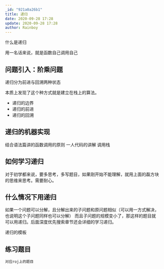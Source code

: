 ```yaml
---
_id: "921a0a26b1"
title: 递归
date: 2020-09-28 17:28
update: 2020-09-28 17:28
author: Rainboy
---
```


什么是递归

用一名话来说，就是函数自己调用自己

## 问题引入：阶乘问题

递归分为前进与回溯两种状态


本质上发现了这个种方式就是建立在栈上的算法。

 - 递归的边界
 - 递归的前进
 - 递归的回溯

## 递归的机器实现

结合语法篇讲的函数调用的原则
一人代码的讲解
调用栈

## 如何学习递归

对于初学都来说，要多思考，多写题目，如果刚开始不能理解，就用上面的磊方块的思维来思考。需要耐心。

## 什么情况下用递归

如果一个问题可以分解，且分解出来的子问题和原问题相似（可以用一方式解决，也说明这个子问题同样也可以分解） 而且子问题的规模变小了，那这样的题目就可以用递归。后面深度优先搜索章节还会详细的学习递归。

递归的模板

## 练习题目

    对应roj上的题目
